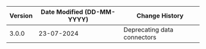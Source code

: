 | **Version** | **Date Modified (DD-MM-YYYY)** | **Change History**                          |
|-------------|--------------------------------|---------------------------------------------|
| 3.0.0       | 23-07-2024                     | Deprecating data connectors                 |
